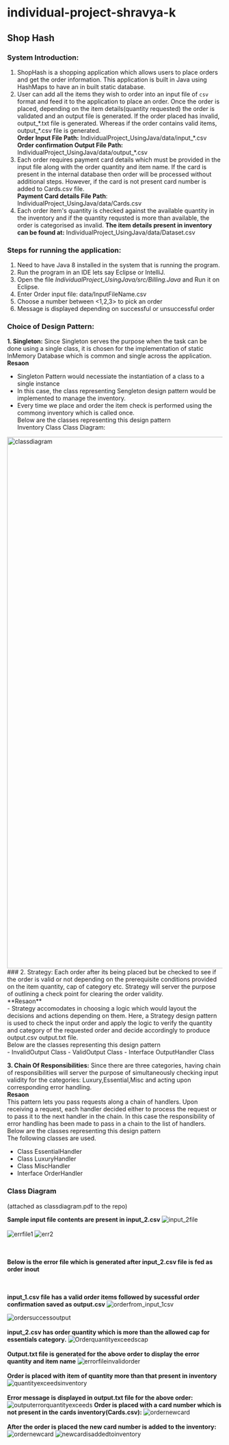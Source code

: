 # individual-project-shravya-k

## Shop Hash 
### System Introduction:
1. ShopHash is a shopping application which allows users to place orders and get the order information. This application is built in Java using HashMaps to have an in built static database.
2. User can add all the items they wish to order into an input file of `csv` format and feed it to the application to place an order. Once the order is placed, depending on the item details(quantity requested) the order is validated and an output file is generated. If the order placed has invalid, output_\*.txt file is generated. Whereas if the order contains valid items, output_\*.csv file is generated. <br />
**Order Input File Path:** IndividualProject_UsingJava/data/input_\*.csv<br />
**Order confirmation Output File Path:** IndividualProject_UsingJava/data/output_\*.csv
3. Each order requires payment card details which must be provided in the input file along with the order quantity and item name. If the card is present in the internal database then order will be processed without additional steps. However, if the card is not present card number is added to Cards.csv file. <br />
**Payment Card details File Path**: IndividualProject_UsingJava/data/Cards.csv
4. Each order item's quantity is checked against the available quantity in the inventory and if the quantity requsted is more than available, the order is categorised as invalid.
**The item details present in inventory can be found at:** IndividualProject_UsingJava/data/Dataset.csv

### Steps for running the application:
1. Need to have Java 8 installed in the system that is running the program.
2. Run the program in an IDE lets say Eclipse or IntelliJ.
3. Open the file *IndividualProject_UsingJava/src/Billing.Java* and Run it on Eclipse.
4. Enter Order input file: data/InputFileName.csv
   <Enter File path here>
5. Choose a number between <1,2,3> to pick an order
6. Message is displayed depending on successful or unsuccessful order
  
### Choice of Design Pattern:
**1. Singleton:** Since Singleton serves the purpose when the task can be done using a single class, it is chosen for the implementation of static InMemory Database which is common and single across the application.<br />
**Resaon**<br />
- Singleton Pattern would necessiate the instantiation of a class to a single instance<br />
- In this case, the class representing Sengleton design pattern would be implemented to manage the inventory.<br />
-  Every time we place and order the item check is performed using the commong inventory which is called once.<br />
Below are the classes representing this design pattern<br /> 
Inventory Class
Class Diagram:
   
<img width="1241" alt="classdiagram" src="https://user-images.githubusercontent.com/12899997/167031240-07e9e53c-ee66-41b1-a4f5-9ea988253033.png">
   <br />
### 2. Strategy: Each order after its being placed but be checked to see if the order is valid or not depending on the prerequisite conditions provided on the item quantity, cap of category etc. Strategy will server the purpose of outlining a check point for clearing the order validity.<br />
**Resaon**<br />
- Strategy accomodates in choosing a logic which would layout the decisions and actions depending on them. Here, a Strategy design pattern is used to check the input order and apply the logic to verify the quantity and category of the requested order and decide accordingly to produce output.csv output.txt file.<br />
Below are the classes representing this design pattern<br /> 
- InvalidOutput Class
- ValidOutput Class
- Interface OutputHandler Class
   
**3. Chain Of Responsibilities:** Since there are three categories, having chain of responsibilities will server the purpose of simultaneously checking input validity for the categories: Luxury,Essential,Misc and acting upon corresponding error handling.<br />
**Resaon**<br />
This pattern lets you pass requests along a chain of handlers. Upon receiving a request, each handler decided either to process the request or to pass it to the next handler in the chain. In this case the responsibility of error handling has been made to pass in a chain to the list of handlers.
Below are the classes representing this design pattern<br /> 
The following classes are used.
- Class EssentialHandler
- Class LuxuryHandler
- Class MiscHandler
- Interface OrderHandler<br />
### Class Diagram
   (attached as classdiagram.pdf to the repo)


**Sample input file contents are present in input_2.csv**
![input_2file](https://user-images.githubusercontent.com/12899997/166874848-baf56853-e330-4289-adac-368aef8ba5ee.png)
<br /><br />
![errfile1](https://user-images.githubusercontent.com/12899997/166885724-dcd0856c-d6e3-412d-9925-64255a873bba.png)
![err2](https://user-images.githubusercontent.com/12899997/166885748-b4a3de50-47c5-42ef-8482-25b94fce63c1.png)

<br /><br />
**Below is the error file which is generated after input_2.csv file is fed as order inout**

<br /><br />
**input_1.csv file has a valid order items followed by sucessful order confirmation saved as output.csv**
![orderfrom_input_1csv](https://user-images.githubusercontent.com/12899997/166616398-c5eb5328-454f-4e67-8236-7803b06b42fb.png)

![ordersuccessoutput](https://user-images.githubusercontent.com/12899997/166616423-5328db40-c312-4c8a-9bec-4b7c7c421733.png)
<br /><br />
**input_2.csv has order quantity which is more than the allowed cap for essentials category.**
![Orderquantityexceedscap](https://user-images.githubusercontent.com/12899997/166616719-ad1d95eb-c4e7-40a6-9c33-2ebc6c74ce8d.png)
 <br /><br />
**Output.txt file is generated for the above order to display the error quantity and item name**
![errorfileinvalidorder](https://user-images.githubusercontent.com/12899997/166617008-79c60f8c-88ac-46b5-a471-cf43a5cb3f8a.png)
<br /><br />
**Order is placed with item of quantity more than that present in inventory**
![quantityexceedsinventory](https://user-images.githubusercontent.com/12899997/166617196-de6ca2e7-e474-44db-ad34-7f770e894a97.png)
<br /><br />
**Error message is displayed in output.txt file for the above order:**
![outputerrorquantityexceeds](https://user-images.githubusercontent.com/12899997/166617257-f69ec9ad-60ad-4821-8659-a4babaa8b2e7.png)
**Order is placed with a card number which is not present in the cards inventory(Cards.csv):**
![ordernewcard](https://user-images.githubusercontent.com/12899997/166617371-4070660d-03b0-4fed-af8c-09b9bf6f5719.png)
   <br /><br />
**After the order is placed the new card number is added to the inventory:**
![ordernewcard](https://user-images.githubusercontent.com/12899997/166617606-6988ef42-0242-42ab-999a-1c7a91237e21.png)
![newcardisaddedtoinventory](https://user-images.githubusercontent.com/12899997/166617624-d55dc2d1-0bde-4fd6-a429-eb501a94d23e.png)
 

   

